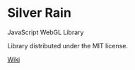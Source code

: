 # Silver Rain
JavaScript WebGL Library

Library distributed under the MIT license.

[Wiki](https://github.com/whisper-of-death/Silver-Rain/wiki)
